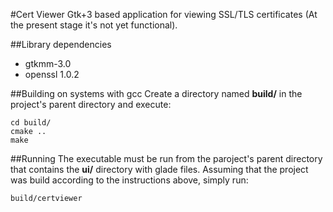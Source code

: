 #Cert Viewer
Gtk+3 based application for viewing SSL/TLS certificates (At the present stage it's not yet functional).

##Library dependencies
- gtkmm-3.0
- openssl 1.0.2

##Building on systems with gcc
Create a directory named **build/** in the project's parent directory and execute:
```
cd build/
cmake ..
make
```

##Running
The executable must be run from the paroject's parent directory that contains the
**ui/** directory with glade files. Assuming that the project was build according to the instructions above, simply run:
```
build/certviewer
```
